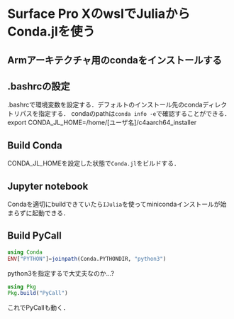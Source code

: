 # Surface Pro XのwslでJuliaからConda.jlを使う

## Armアーキテクチャ用のcondaをインストールする

## .bashrcの設定

.bashrcで環境変数を設定する．デフォルトのインストール先のcondaディレクトリパスを指定する．
condaのpathは`conda info -e`で確認することができる．
export CONDA_JL_HOME=/home/[ユーザ名]/c4aarch64_installer

## Build Conda

CONDA_JL_HOMEを設定した状態で`Conda.jl`をビルドする．

## Jupyter notebook

Condaを適切にbuildできていたら`IJulia`を使ってminicondaインストールが始まらずに起動できる．

## Build PyCall

```julia
using Conda
ENV["PYTHON"]=joinpath(Conda.PYTHONDIR, "python3")
```

python3を指定するで大丈夫なのか...?

```julia
using Pkg
Pkg.build("PyCall")
```

これでPyCallも動く．
